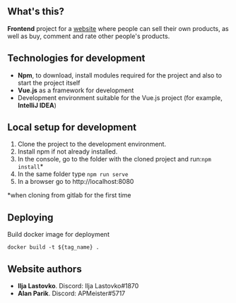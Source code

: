 ## What's this?
**Frontend** project for a [website](http://buysell.hopto.org) where people can sell their own products, as well as buy, comment and rate other people's products.

## Technologies for development
- **Npm**, to download, install modules required for the project and also to start the project itself
- **Vue.js** as a framework for development
- Development environment suitable for the Vue.js project (for example, **IntelliJ IDEA**)

## Local setup for development
1. Clone the project to the development environment.
2. Install npm if not already installed.
3. In the console, go to the folder with the cloned project and run:```npm install```*
4. In the same folder type ```npm run serve```
5. In a browser go to http://localhost:8080

*when cloning from gitlab for the first time

## Deploying
 Build docker image for deployment
 ```
 docker build -t ${tag_name} .
 ```

## Website authors
- **Ilja Lastovko**. Discord: Ilja Lastovko#1870
- **Alan Parik**. Discord: APMeister#5717

